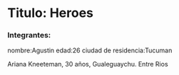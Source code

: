# Titulo: Heroes

### Integrantes:

nombre:Agustin
edad:26
ciudad de residencia:Tucuman

Ariana Kneeteman, 30 años, Gualeguaychu. Entre Rios